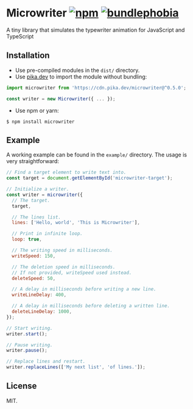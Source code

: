 # Microwriter [![npm][npm-shield]][npm-url] [![bundlephobia][bundlephobia-shield]][bundlephobia-url]

[npm-shield]: https://img.shields.io/npm/v/microwriter.svg?style=flat
[npm-url]: https://npmjs.org/package/microwriter
[bundlephobia-shield]: https://img.shields.io/bundlephobia/minzip/microwriter
[bundlephobia-url]: https://img.shields.io/bundlephobia/minzip/microwriter
[pikadev-url]: https://www.pika.dev/npm/microwriter

A tiny library that simulates the typewriter animation for JavaScript and TypeScript

## Installation

- Use pre-compiled modules in the `dist/` directory.
- Use [pika.dev][pikadev-url] to import the module without bundling:

```javascript
import microwriter from 'https://cdn.pika.dev/microwriter@^0.5.0';

const writer = new Microwriter({ ... });
```

- Use npm or yarn:

```
$ npm install microwriter
```

## Example

A working example can be found in the `example/` directory. The usage is very straightforward:

```javascript
// Find a target element to write text into.
const target = document.getElementById('microwriter-target');

// Initialize a writer.
const writer = microwriter({
  // The target.
  target,

  // The lines list.
  lines: ['Hello, world', 'This is Microwriter'],

  // Print in infinite loop.
  loop: true,

  // The writing speed in milliseconds.
  writeSpeed: 150,

  // The deletion speed in milliseconds.
  // If not provided, writeSpeed used instead.
  deleteSpeed: 50,

  // A delay in milliseconds before writing a new line.
  writeLineDelay: 400,

  // A delay in milliseconds before deleting a written line.
  deleteLineDelay: 1000,
});

// Start writing.
writer.start();

// Pause writing.
writer.pause();

// Replace lines and restart.
writer.replaceLines(['My next list', 'of lines.']);
```

## License

MIT.
